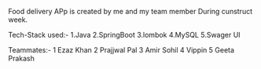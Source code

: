 Food delivery APp is created by me and my team member During cunstruct week.

Tech-Stack used:-
 1.Java
 2.SpringBoot
 3.lombok
 4.MySQL
 5.Swager UI
 
 Teammates:-
 1 Ezaz Khan
 2 Prajjwal Pal
 3 Amir Sohil
 4 Vippin 
 5 Geeta Prakash
